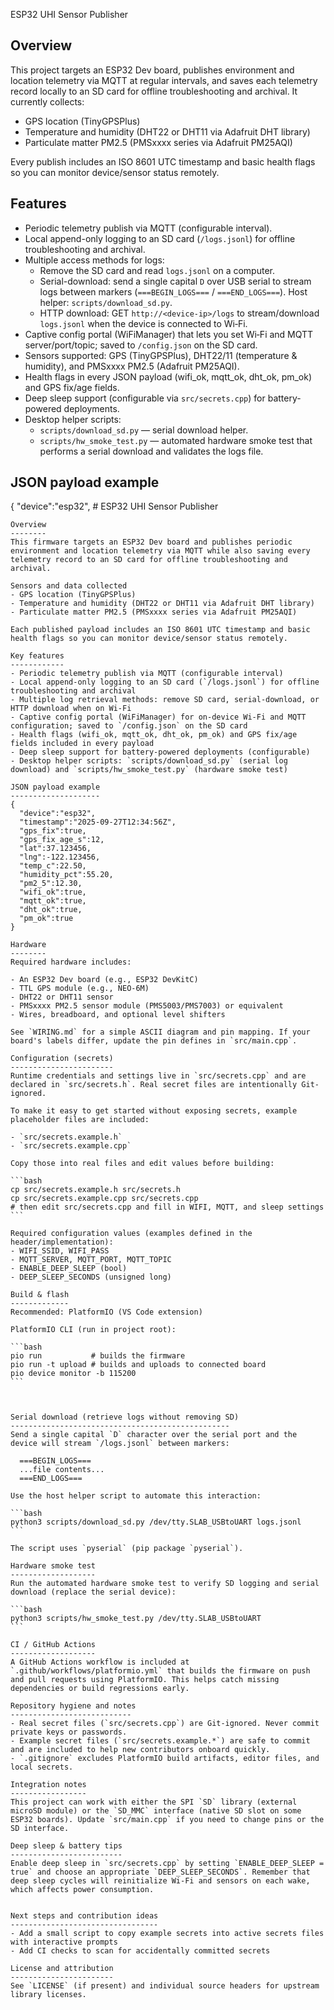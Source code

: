 ESP32 UHI Sensor Publisher

Overview
--------
This project targets an ESP32 Dev board, publishes environment and location telemetry via MQTT at regular intervals, and saves each telemetry record locally to an SD card for offline troubleshooting and archival. It currently collects:

- GPS location (TinyGPSPlus)
- Temperature and humidity (DHT22 or DHT11 via Adafruit DHT library)
- Particulate matter PM2.5 (PMSxxxx series via Adafruit PM25AQI)

Every publish includes an ISO 8601 UTC timestamp and basic health flags so you can monitor device/sensor status remotely.

Features
--------
- Periodic telemetry publish via MQTT (configurable interval).
- Local append-only logging to an SD card (`/logs.jsonl`) for offline troubleshooting and archival.
- Multiple access methods for logs:
	- Remove the SD card and read `logs.jsonl` on a computer.
	- Serial-download: send a single capital `D` over USB serial to stream logs between markers (`===BEGIN_LOGS===` / `===END_LOGS===`). Host helper: `scripts/download_sd.py`.
	- HTTP download: GET `http://<device-ip>/logs` to stream/download `logs.jsonl` when the device is connected to Wi‑Fi.
- Captive config portal (WiFiManager) that lets you set Wi‑Fi and MQTT server/port/topic; saved to `/config.json` on the SD card.
- Sensors supported: GPS (TinyGPSPlus), DHT22/11 (temperature & humidity), and PMSxxxx PM2.5 (Adafruit PM25AQI).
- Health flags in every JSON payload (wifi_ok, mqtt_ok, dht_ok, pm_ok) and GPS fix/age fields.
- Deep sleep support (configurable via `src/secrets.cpp`) for battery-powered deployments.
- Desktop helper scripts:
	- `scripts/download_sd.py` — serial download helper.
	- `scripts/hw_smoke_test.py` — automated hardware smoke test that performs a serial download and validates the logs file.


JSON payload example
--------------------
{
	"device":"esp32",
	# ESP32 UHI Sensor Publisher

	Overview
	--------
	This firmware targets an ESP32 Dev board and publishes periodic environment and location telemetry via MQTT while also saving every telemetry record to an SD card for offline troubleshooting and archival.

	Sensors and data collected
	- GPS location (TinyGPSPlus)
	- Temperature and humidity (DHT22 or DHT11 via Adafruit DHT library)
	- Particulate matter PM2.5 (PMSxxxx series via Adafruit PM25AQI)

	Each published payload includes an ISO 8601 UTC timestamp and basic health flags so you can monitor device/sensor status remotely.

	Key features
	------------
	- Periodic telemetry publish via MQTT (configurable interval)
	- Local append-only logging to an SD card (`/logs.jsonl`) for offline troubleshooting and archival
	- Multiple log retrieval methods: remove SD card, serial-download, or HTTP download when on Wi‑Fi
	- Captive config portal (WiFiManager) for on-device Wi‑Fi and MQTT configuration; saved to `/config.json` on the SD card
	- Health flags (wifi_ok, mqtt_ok, dht_ok, pm_ok) and GPS fix/age fields included in every payload
	- Deep sleep support for battery-powered deployments (configurable)
	- Desktop helper scripts: `scripts/download_sd.py` (serial log download) and `scripts/hw_smoke_test.py` (hardware smoke test)

	JSON payload example
	--------------------
	{
	  "device":"esp32",
	  "timestamp":"2025-09-27T12:34:56Z",
	  "gps_fix":true,
	  "gps_fix_age_s":12,
	  "lat":37.123456,
	  "lng":-122.123456,
	  "temp_c":22.50,
	  "humidity_pct":55.20,
	  "pm2_5":12.30,
	  "wifi_ok":true,
	  "mqtt_ok":true,
	  "dht_ok":true,
	  "pm_ok":true
	}

	Hardware
	--------
	Required hardware includes:

	- An ESP32 Dev board (e.g., ESP32 DevKitC)
	- TTL GPS module (e.g., NEO-6M)
	- DHT22 or DHT11 sensor
	- PMSxxxx PM2.5 sensor module (PMS5003/PMS7003) or equivalent
	- Wires, breadboard, and optional level shifters

	See `WIRING.md` for a simple ASCII diagram and pin mapping. If your board's labels differ, update the pin defines in `src/main.cpp`.

	Configuration (secrets)
	-----------------------
	Runtime credentials and settings live in `src/secrets.cpp` and are declared in `src/secrets.h`. Real secret files are intentionally Git-ignored.

	To make it easy to get started without exposing secrets, example placeholder files are included:

	- `src/secrets.example.h`
	- `src/secrets.example.cpp`

	Copy those into real files and edit values before building:

	```bash
	cp src/secrets.example.h src/secrets.h
	cp src/secrets.example.cpp src/secrets.cpp
	# then edit src/secrets.cpp and fill in WIFI, MQTT, and sleep settings
	```

	Required configuration values (examples defined in the header/implementation):
	- WIFI_SSID, WIFI_PASS
	- MQTT_SERVER, MQTT_PORT, MQTT_TOPIC
	- ENABLE_DEEP_SLEEP (bool)
	- DEEP_SLEEP_SECONDS (unsigned long)

	Build & flash
	-------------
	Recommended: PlatformIO (VS Code extension)

	PlatformIO CLI (run in project root):

	```bash
	pio run           # builds the firmware
	pio run -t upload # builds and uploads to connected board
	pio device monitor -b 115200
	```



	Serial download (retrieve logs without removing SD)
	-------------------------------------------------
	Send a single capital `D` character over the serial port and the device will stream `/logs.jsonl` between markers:

	  ===BEGIN_LOGS===
	  ...file contents...
	  ===END_LOGS===

	Use the host helper script to automate this interaction:

	```bash
	python3 scripts/download_sd.py /dev/tty.SLAB_USBtoUART logs.jsonl
	```

	The script uses `pyserial` (pip package `pyserial`).

	Hardware smoke test
	-------------------
	Run the automated hardware smoke test to verify SD logging and serial download (replace the serial device):

	```bash
	python3 scripts/hw_smoke_test.py /dev/tty.SLAB_USBtoUART
	```

	CI / GitHub Actions
	-------------------
	A GitHub Actions workflow is included at `.github/workflows/platformio.yml` that builds the firmware on push and pull requests using PlatformIO. This helps catch missing dependencies or build regressions early.

	Repository hygiene and notes
	---------------------------
	- Real secret files (`src/secrets.cpp`) are Git-ignored. Never commit private keys or passwords.
	- Example secret files (`src/secrets.example.*`) are safe to commit and are included to help new contributors onboard quickly.
	- `.gitignore` excludes PlatformIO build artifacts, editor files, and local secrets.

	Integration notes
	-----------------
	This project can work with either the SPI `SD` library (external microSD module) or the `SD_MMC` interface (native SD slot on some ESP32 boards). Update `src/main.cpp` if you need to change pins or the SD interface.

	Deep sleep & battery tips
	-------------------------
	Enable deep sleep in `src/secrets.cpp` by setting `ENABLE_DEEP_SLEEP = true` and choose an appropriate `DEEP_SLEEP_SECONDS`. Remember that deep sleep cycles will reinitialize Wi‑Fi and sensors on each wake, which affects power consumption.


	Next steps and contribution ideas
	---------------------------------
	- Add a small script to copy example secrets into active secrets files with interactive prompts
	- Add CI checks to scan for accidentally committed secrets

	License and attribution
	-----------------------
	See `LICENSE` (if present) and individual source headers for upstream library licenses.

